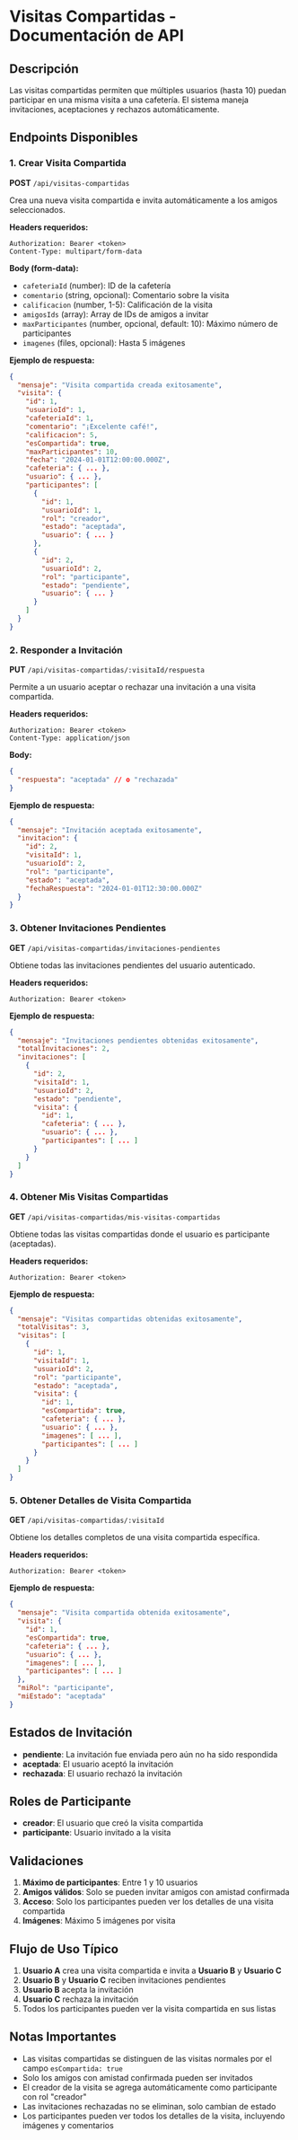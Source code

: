 # Visitas Compartidas - Documentación de API

## Descripción
Las visitas compartidas permiten que múltiples usuarios (hasta 10) puedan participar en una misma visita a una cafetería. El sistema maneja invitaciones, aceptaciones y rechazos automáticamente.

## Endpoints Disponibles

### 1. Crear Visita Compartida
**POST** `/api/visitas-compartidas`

Crea una nueva visita compartida e invita automáticamente a los amigos seleccionados.

**Headers requeridos:**
```
Authorization: Bearer <token>
Content-Type: multipart/form-data
```

**Body (form-data):**
- `cafeteriaId` (number): ID de la cafetería
- `comentario` (string, opcional): Comentario sobre la visita
- `calificacion` (number, 1-5): Calificación de la visita
- `amigosIds` (array): Array de IDs de amigos a invitar
- `maxParticipantes` (number, opcional, default: 10): Máximo número de participantes
- `imagenes` (files, opcional): Hasta 5 imágenes

**Ejemplo de respuesta:**
```json
{
  "mensaje": "Visita compartida creada exitosamente",
  "visita": {
    "id": 1,
    "usuarioId": 1,
    "cafeteriaId": 1,
    "comentario": "¡Excelente café!",
    "calificacion": 5,
    "esCompartida": true,
    "maxParticipantes": 10,
    "fecha": "2024-01-01T12:00:00.000Z",
    "cafeteria": { ... },
    "usuario": { ... },
    "participantes": [
      {
        "id": 1,
        "usuarioId": 1,
        "rol": "creador",
        "estado": "aceptada",
        "usuario": { ... }
      },
      {
        "id": 2,
        "usuarioId": 2,
        "rol": "participante",
        "estado": "pendiente",
        "usuario": { ... }
      }
    ]
  }
}
```

### 2. Responder a Invitación
**PUT** `/api/visitas-compartidas/:visitaId/respuesta`

Permite a un usuario aceptar o rechazar una invitación a una visita compartida.

**Headers requeridos:**
```
Authorization: Bearer <token>
Content-Type: application/json
```

**Body:**
```json
{
  "respuesta": "aceptada" // o "rechazada"
}
```

**Ejemplo de respuesta:**
```json
{
  "mensaje": "Invitación aceptada exitosamente",
  "invitacion": {
    "id": 2,
    "visitaId": 1,
    "usuarioId": 2,
    "rol": "participante",
    "estado": "aceptada",
    "fechaRespuesta": "2024-01-01T12:30:00.000Z"
  }
}
```

### 3. Obtener Invitaciones Pendientes
**GET** `/api/visitas-compartidas/invitaciones-pendientes`

Obtiene todas las invitaciones pendientes del usuario autenticado.

**Headers requeridos:**
```
Authorization: Bearer <token>
```

**Ejemplo de respuesta:**
```json
{
  "mensaje": "Invitaciones pendientes obtenidas exitosamente",
  "totalInvitaciones": 2,
  "invitaciones": [
    {
      "id": 2,
      "visitaId": 1,
      "usuarioId": 2,
      "estado": "pendiente",
      "visita": {
        "id": 1,
        "cafeteria": { ... },
        "usuario": { ... },
        "participantes": [ ... ]
      }
    }
  ]
}
```

### 4. Obtener Mis Visitas Compartidas
**GET** `/api/visitas-compartidas/mis-visitas-compartidas`

Obtiene todas las visitas compartidas donde el usuario es participante (aceptadas).

**Headers requeridos:**
```
Authorization: Bearer <token>
```

**Ejemplo de respuesta:**
```json
{
  "mensaje": "Visitas compartidas obtenidas exitosamente",
  "totalVisitas": 3,
  "visitas": [
    {
      "id": 1,
      "visitaId": 1,
      "usuarioId": 2,
      "rol": "participante",
      "estado": "aceptada",
      "visita": {
        "id": 1,
        "esCompartida": true,
        "cafeteria": { ... },
        "usuario": { ... },
        "imagenes": [ ... ],
        "participantes": [ ... ]
      }
    }
  ]
}
```

### 5. Obtener Detalles de Visita Compartida
**GET** `/api/visitas-compartidas/:visitaId`

Obtiene los detalles completos de una visita compartida específica.

**Headers requeridos:**
```
Authorization: Bearer <token>
```

**Ejemplo de respuesta:**
```json
{
  "mensaje": "Visita compartida obtenida exitosamente",
  "visita": {
    "id": 1,
    "esCompartida": true,
    "cafeteria": { ... },
    "usuario": { ... },
    "imagenes": [ ... ],
    "participantes": [ ... ]
  },
  "miRol": "participante",
  "miEstado": "aceptada"
}
```

## Estados de Invitación

- **pendiente**: La invitación fue enviada pero aún no ha sido respondida
- **aceptada**: El usuario aceptó la invitación
- **rechazada**: El usuario rechazó la invitación

## Roles de Participante

- **creador**: El usuario que creó la visita compartida
- **participante**: Usuario invitado a la visita

## Validaciones

1. **Máximo de participantes**: Entre 1 y 10 usuarios
2. **Amigos válidos**: Solo se pueden invitar amigos con amistad confirmada
3. **Acceso**: Solo los participantes pueden ver los detalles de una visita compartida
4. **Imágenes**: Máximo 5 imágenes por visita

## Flujo de Uso Típico

1. **Usuario A** crea una visita compartida e invita a **Usuario B** y **Usuario C**
2. **Usuario B** y **Usuario C** reciben invitaciones pendientes
3. **Usuario B** acepta la invitación
4. **Usuario C** rechaza la invitación
5. Todos los participantes pueden ver la visita compartida en sus listas

## Notas Importantes

- Las visitas compartidas se distinguen de las visitas normales por el campo `esCompartida: true`
- Solo los amigos con amistad confirmada pueden ser invitados
- El creador de la visita se agrega automáticamente como participante con rol "creador"
- Las invitaciones rechazadas no se eliminan, solo cambian de estado
- Los participantes pueden ver todos los detalles de la visita, incluyendo imágenes y comentarios 